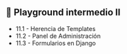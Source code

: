 ## 🎯 Playground intermedio II

- 11.1 - Herencia de Templates
- 11.2 - Panel de Administración
- 11.3 - Formularios en Django
